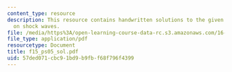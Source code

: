 ```yaml
---
content_type: resource
description: This resource contains handwritten solutions to the given problem set
  on shock waves.
file: /media/https%3A/open-learning-course-data-rc.s3.amazonaws.com/16-01-unified-engineering-i-ii-iii-iv-fall-2005-spring-2006/57ded071cbc91bd9b9fbf68f796f4399_f15_ps05_sol.pdf
file_type: application/pdf
resourcetype: Document
title: f15_ps05_sol.pdf
uid: 57ded071-cbc9-1bd9-b9fb-f68f796f4399
---
```

